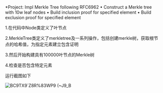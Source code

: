 *Project: Impl Merkle Tree following RFC6962
• Construct a Merkle tree with 10w leaf nodes
• Build inclusion proof for specified element
• Build exclusion proof for specified element

1.在代码中Node类定义了叶节点

2.MerkleTree类定义了merkletree及一系列操作，包括创建merkle树，获取根节点的哈希值，为指定元素建立包含证明

3.然后开始构建具有100000叶节点的Merkle树

4.检查是否包含特定元素



运行截图如下


![BC9TX9`Z8R%83WP9 (~J9_B](https://user-images.githubusercontent.com/80380151/181731789-9f82dc43-36ef-4592-ba80-8e691019b491.png)
